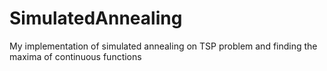 # SimulatedAnnealing
My implementation of simulated annealing on TSP problem and finding the maxima of continuous functions
